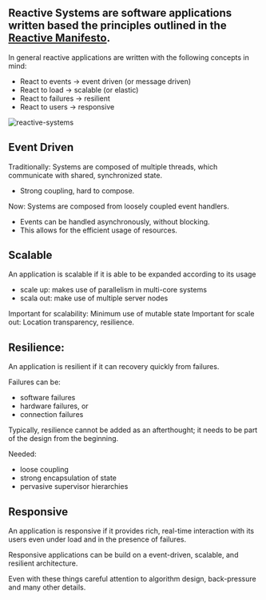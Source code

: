 ## Reactive Systems are software applications written based the principles outlined in the [Reactive Manifesto](https://www.reactivemanifesto.org/).

In general reactive applications are written with the following concepts in mind:

* React to events -> event driven (or message driven)
* React to load -> scalable (or elastic)
* React to failures -> resilient
* React to users -> responsive


![reactive-systems](https://github.com/ryandavidhartman/ScalaSchool/blob/master/imgs/reactive-traits.svg)

## Event Driven
Traditionally: Systems are composed of multiple threads, which communicate with shared, synchronized state.
* Strong coupling, hard to compose.

Now: Systems are composed from loosely coupled event handlers.
* Events can be handled asynchronously, without blocking.
* This allows for the efficient usage of resources.

## Scalable
An application is scalable if it is able to be expanded according to its usage

* scale up: makes use of parallelism in multi-core systems
* scala out: make use of multiple server nodes

Important for scalability: Minimum use of mutable state
Important for scale out: Location transparency, resilience.

## Resilience:
An application is resilient if it can recovery quickly from failures.

Failures can be:

* software failures
* hardware failures, or
* connection failures

Typically, resilience cannot be added as an afterthought; it needs to be part of the design from the beginning.

Needed:

* loose coupling
* strong encapsulation of state
* pervasive supervisor hierarchies

## Responsive
An application is responsive if it provides rich, real-time interaction with its users even under load and in the presence of failures.

Responsive applications can be build on a event-driven, scalable, and resilient architecture.

Even with these things careful attention to algorithm design, back-pressure and many other details.

